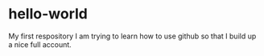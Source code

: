 # hello-world
My first respository
I am trying to learn how to use github so that I build up a nice full account. 
